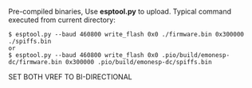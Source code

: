 Pre-compiled binaries,
Use **esptool.py** to upload.
Typical command executed from current directory:<br>

    $ esptool.py --baud 460800 write_flash 0x0 ./firmware.bin 0x300000 ./spiffs.bin
    or
    $ esptool.py --baud 460800 write_flash 0x0 .pio/build/emonesp-dc/firmware.bin 0x300000 .pio/build/emonesp-dc/spiffs.bin

SET BOTH VREF TO BI-DIRECTIONAL